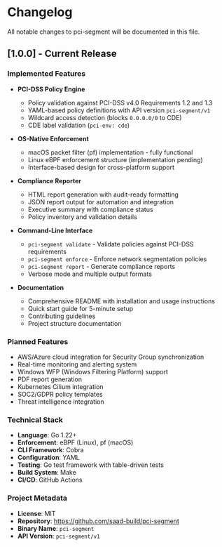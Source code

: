 # Changelog

All notable changes to pci-segment will be documented in this file.

## [1.0.0] - Current Release

### Implemented Features

- **PCI-DSS Policy Engine**

  - Policy validation against PCI-DSS v4.0 Requirements 1.2 and 1.3
  - YAML-based policy definitions with API version `pci-segment/v1`
  - Wildcard access detection (blocks `0.0.0.0/0` to CDE)
  - CDE label validation (`pci-env: cde`)

- **OS-Native Enforcement**

  - macOS packet filter (pf) implementation - fully functional
  - Linux eBPF enforcement structure (implementation pending)
  - Interface-based design for cross-platform support

- **Compliance Reporter**

  - HTML report generation with audit-ready formatting
  - JSON report output for automation and integration
  - Executive summary with compliance status
  - Policy inventory and validation details

- **Command-Line Interface**

  - `pci-segment validate` - Validate policies against PCI-DSS requirements
  - `pci-segment enforce` - Enforce network segmentation policies
  - `pci-segment report` - Generate compliance reports
  - Verbose mode and multiple output formats

- **Documentation**
  - Comprehensive README with installation and usage instructions
  - Quick start guide for 5-minute setup
  - Contributing guidelines
  - Project structure documentation

### Planned Features

- AWS/Azure cloud integration for Security Group synchronization
- Real-time monitoring and alerting system
- Windows WFP (Windows Filtering Platform) support
- PDF report generation
- Kubernetes Cilium integration
- SOC2/GDPR policy templates
- Threat intelligence integration

### Technical Stack

- **Language**: Go 1.22+
- **Enforcement**: eBPF (Linux), pf (macOS)
- **CLI Framework**: Cobra
- **Configuration**: YAML
- **Testing**: Go test framework with table-driven tests
- **Build System**: Make
- **CI/CD**: GitHub Actions

### Project Metadata

- **License**: MIT
- **Repository**: https://github.com/saad-build/pci-segment
- **Binary Name**: `pci-segment`
- **API Version**: `pci-segment/v1`
